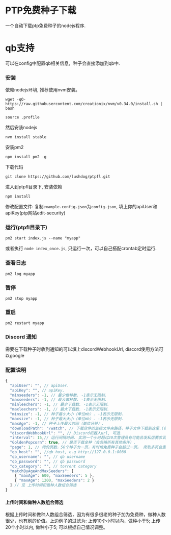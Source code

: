 # PTP免费种子下载

一个自动下载ptp免费种子的nodejs程序.

# qb支持

可以在config中配置qb相关信息，种子会直接添加到qb中.

### 安装

依赖nodejs环境, 推荐使用nvm安装。

`wget -qO- https://raw.githubusercontent.com/creationix/nvm/v0.34.0/install.sh | bash`

`source .profile`

然后安装nodejs

`nvm install stable`

安装pm2

`npm install pm2 -g`

下载代码

`git clone https://github.com/lushdog/ptpfl.git`

进入到ptpfl目录下, 安装依赖

`npm install`

修改配置文件: 复制`example.config.json`为`config.json`, 填上你的apiUser和apiKey(ptp网站edit-security)

### 运行(ptpfl目录下)

`pm2 start index.js --name "myapp"`

或者执行 `node index_once.js`, 只运行一次，可以自己搭配crontab定时运行.

### 查看日志

`pm2 log myapp`

### 暂停

`pm2 stop myapp`

### 重启

`pm2 restart myapp`

### Discord 通知

需要在下载种子时收到通知的可以填上discordWebhookUrl, discord使用方法可以google

### 配置说明

```javascript
{
  "apiUser": "", // apiUser.
  "apiKey": "", // apiKey.
  "minseeders": -1, // 最少做种数. -1表示无限制.
  "maxseeders": -1, // 最大做种数. -1表示无限制.
  "minleechers": -1, // 最少下载数. -1表示无限制.
  "maxleechers": -1, // 最大下载数. -1表示无限制.
  "minsize": -1, // 种子最小大小（单位mb）. -1表示无限制.
  "maxsize": -1, // 种子最大大小（单位mb）. -1表示无限制.
  "maxAge": -1, // 种子上传最大时间（单位分钟）.
  "downloadPath": "/watch", // 下载软件的监控文件夹路径，种子文件下载到这里.(如果用docker启动请填'/watch')
  "discordWebhookUrl": "", // Discord机器人url, 可选.
  "interval": 15,// 运行间隔时间. 实测一个小时超过20次管理员有可能会发私信要求调整！！，所以不要设置低于3.
  "GoldenPopcorn": true, // 是否下载金种（会忽略所有其他条件）.
  "page": 1, // 爬的页数，50个种子为一页，有时候免费种子会超过一页。 爬取多页会重复调用ptp的api. 实测一个小时调用超过20次管理员有可能会发私信要求调整
  "qb_host": "", //qb host, e.g http://127.0.0.1:8080
  "qb_username": "", // qb username
  "qb_password": "", // qb password
  "qb_category": "", // torrent category 
  "matchByAgeAndMaxSeeders": [
    { "maxAge": 600, "maxSeeders": 5 },
    { "maxAge": 1200, "maxSeeders": 2 }
  ] // 见 上传时间和做种人数组合筛选
}
```

#### 上传时间和做种人数组合筛选

根据上传时间和做种人数组合筛选，因为有很多很老的种子加为免费种，做种人数很少，也有刷的价值。上边例子的过滤为: 上传10个小时以内，做种小于5; 上传20个小时以内, 做种小于5; 可以根据自己情况调整。

